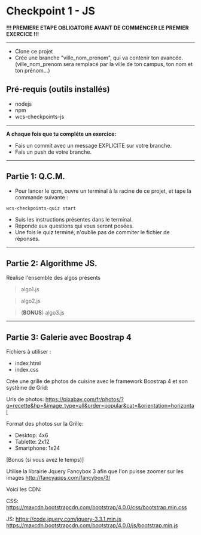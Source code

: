 # Checkpoint 1 - JS

**!!! PREMIERE ETAPE OBLIGATOIRE AVANT DE COMMENCER LE PREMIER EXERCICE !!!**

-----------------------------------
* Clone ce projet
* Crée une branche "ville_nom_prenom", qui va contenir ton avancée. (ville_nom_prenom sera remplacé par la ville de ton campus, ton nom et ton prénom...)

## Pré-requis (outils installés)

* nodejs
* npm
* wcs-checkpoints-js

-----------------------------------
__A chaque fois que tu compléte un exercice:__
* Fais un commit avec un message EXPLICITE sur votre branche.
* Fais un push de votre branche.

-----------------------------------
## Partie 1: Q.C.M.

* Pour lancer le qcm, ouvre un terminal à la racine de ce projet, et tape la commande suivante :

```sh
wcs-checkpoints-quiz start
```
* Suis les instructions présentes dans le terminal.
* Réponde aux questions qui vous seront posées.
* Une fois le quiz terminé, n'oublie pas de commiter le fichier de réponses.


-----------------------------------
## Partie 2: Algorithme JS.

Réalise l'ensemble des algos présents

> algo1.js

> algo2.js

> (**BONUS**) algo3.js

-----------------------------------

## Partie 3: Galerie avec Boostrap 4

Fichiers à utiliser :

* index.html
* index.css

Crée une grille de photos de cuisine avec le framework Boostrap 4 et son système de Grid:

Urls de photos:
https://pixabay.com/fr/photos/?q=recette&hp=&image_type=all&order=popular&cat=&orientation=horizontal

Format des photos sur la Grille:

* Desktop: 4x6
* Tablette: 2x12
* Smartphone: 1x24

[Bonus (si vous avez le temps)]

Utilise la librairie Jquery Fancybox 3 afin que l'on puisse zoomer sur les images
http://fancyapps.com/fancybox/3/

Voici les CDN:

CSS:
https://maxcdn.bootstrapcdn.com/bootstrap/4.0.0/css/bootstrap.min.css

JS:
https://code.jquery.com/jquery-3.3.1.min.js
https://maxcdn.bootstrapcdn.com/bootstrap/4.0.0/js/bootstrap.min.js
